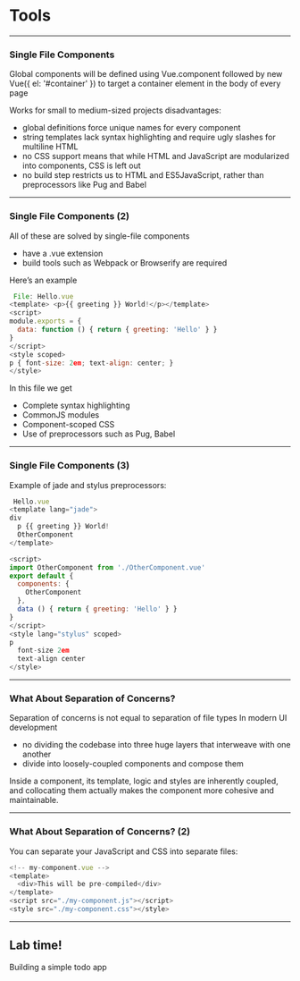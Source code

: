 # Tools

---
### Single File Components
Global components will be defined using Vue.component followed by new Vue({ el: '#container' }) 
to target a container element in the body of every page

Works for small to medium-sized projects
disadvantages:

- global definitions force unique names for every component
- string templates lack syntax highlighting and require ugly slashes for multiline HTML
- no CSS support means that while HTML and JavaScript are modularized into components, CSS is left out
- no build step restricts us to HTML and ES5JavaScript, rather than preprocessors like Pug and Babel

---
### Single File Components (2)
All of these are solved by single-file components 
- have a .vue extension
- build tools such as Webpack or Browserify are required

Here’s an example
```js
 File: Hello.vue
<template> <p>{{ greeting }} World!</p></template>
<script>
module.exports = {
  data: function () { return { greeting: 'Hello' } }
}
</script>
<style scoped>
p { font-size: 2em; text-align: center; }
</style>
```

In this file we get
- Complete syntax highlighting
- CommonJS modules
- Component-scoped CSS
- Use of preprocessors such as Pug, Babel 

---
### Single File Components (3)
Example of jade and stylus preprocessors:
```js
 Hello.vue
<template lang="jade">
div
  p {{ greeting }} World!
  OtherComponent
</template>

<script>
import OtherComponent from './OtherComponent.vue'
export default {
  components: {
    OtherComponent
  },
  data () { return { greeting: 'Hello' } }
}
</script>
<style lang="stylus" scoped>
p
  font-size 2em
  text-align center
</style>
```

---
### What About Separation of Concerns?
Separation of concerns is not equal to separation of file types
In modern UI development
- no dividing the codebase into three huge layers that interweave with one another 
 - divide into loosely-coupled components and compose them

Inside a component, its template, logic and styles are inherently coupled, and collocating them actually makes the component more cohesive and maintainable.

---
### What About Separation of Concerns? (2)
You can separate your JavaScript and CSS into separate files:
```js
<!-- my-component.vue -->
<template>
  <div>This will be pre-compiled</div>
</template>
<script src="./my-component.js"></script>
<style src="./my-component.css"></style>
```


---

<!-- .slide: data-background="url('images/lab2.jpg')" data-background-size="cover"  --> 
<!-- .slide: class="lab" -->
## Lab time!
Building a simple todo app